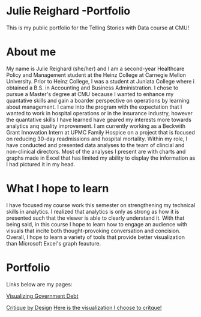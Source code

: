 # Julie Reighard -Portfolio
This is my public portfolio for the Telling Stories with Data course at CMU!

# About me 
My name is Julie Reighard (she/her) and I am a second-year Healthcare Policy and Management student at the Heinz College at Carnegie Mellon University. Prior to Heinz College, I was a student at Juniata College where i obtained a B.S. in Accounting and Business Administration. I chose to pursue a Master's degree at CMU because I wanted to enhance my quantative skills and gain a boarder perspective on operations by learning about management. I came into the program with the expectation that I wanted to work in hospital operations or in the insurance industry, however the quantative skills I have learned have geared my interests more towards analytics anq quality improvement. I am currently working as a Beckwith Grant Innovation Intern at UPMC Family Hospice on a project that is focused on reducing 30-day readmissions and hospital mortality. Within my role, I have conducted and presented data analyses to the team of clincial and non-clinical directors. Most of the analyses I present are with charts and graphs made in Excel that has limited my ability to display the information as I had pictured it in my head. 

# What I hope to learn
I have focused my course work this semester on strengthening my technical skills in analytics. I realized that analytics is only as strong as how it is presented such that the viewer is able to clearly understand it. With that being said, in this course I hope to learn how to engage an audience with visuals that incite both thought-provoking conversation and concision. Overall, I hope to learn a variety of tools that provide better visualization than Microsoft Excel's graph feauture. 

# Portfolio
Links below are my pages:

[Visualizing Government Debt](https://julie-reighard.github.io/dataviz2/)

[Critique by Design](https://julie-reighard.github.io/Critque-by-Design/)
[Here is the visualization I choose to critque!](https://www.cdc.gov/drugoverdose/data/prescribing/prescribing-practices.html)


